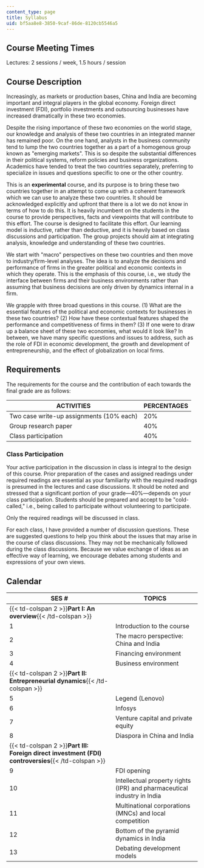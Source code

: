 ```yaml
---
content_type: page
title: Syllabus
uid: bf5aa8e8-3850-9caf-86de-8120cb5546a5
---
```


Course Meeting Times
--------------------

Lectures: 2 sessions / week, 1.5 hours / session

Course Description
------------------

Increasingly, as markets or production bases, China and India are becoming important and integral players in the global economy. Foreign direct investment (FDI), portfolio investments and outsourcing businesses have increased dramatically in these two economies.

Despite the rising importance of these two economies on the world stage, our knowledge and analysis of these two countries in an integrated manner has remained poor. On the one hand, analysts in the business community tend to lump the two countries together as a part of a homogenous group known as "emerging markets". This is so despite the substantial differences in their political systems, reform policies and business organizations. Academics have tended to treat the two countries separately, preferring to specialize in issues and questions specific to one or the other country.

This is an **experimental** course, and its purpose is to bring these two countries together in an attempt to come up with a coherent framework which we can use to analyze these two countries. It should be acknowledged explicitly and upfront that there is a lot we do not know in terms of how to do this. It is heavily incumbent on the students in the course to provide perspectives, facts and viewpoints that will contribute to this effort. The course is designed to facilitate this effort. Our learning model is inductive, rather than deductive, and it is heavily based on class discussions and participation. The group projects should aim at integrating analysis, knowledge and understanding of these two countries.

We start with "macro" perspectives on these two countries and then move to industry/firm-level analyses. The idea is to analyze the decisions and performance of firms in the greater political and economic contexts in which they operate. This is the emphasis of this course, i.e., we study the interface between firms and their business environments rather than assuming that business decisions are only driven by dynamics internal in a firm.

We grapple with three broad questions in this course. (1) What are the essential features of the political and economic contexts for businesses in these two countries? (2) How have these contextual features shaped the performance and competitiveness of firms in them? (3) If one were to draw up a balance sheet of these two economies, what would it look like? In between, we have many specific questions and issues to address, such as the role of FDI in economic development, the growth and development of entrepreneurship, and the effect of globalization on local firms.

Requirements
------------

The requirements for the course and the contribution of each towards the final grade are as follows:

| ACTIVITIES | PERCENTAGES |
| --- | --- |
| Two case write-up assignments (10% each) | 20% |
| Group research paper | 40% |
| Class participation | 40% 

### Class Participation

Your active participation in the discussion in class is integral to the design of this course. Prior preparation of the cases and assigned readings under required readings are essential as your familiarity with the required readings is presumed in the lectures and case discussions. It should be noted and stressed that a significant portion of your grade—40%—depends on your class participation. Students should be prepared and accept to be "cold-called," i.e., being called to participate without volunteering to participate.

Only the required readings will be discussed in class.

For each class, I have provided a number of discussion questions. These are suggested questions to help you think about the issues that may arise in the course of class discussions. They may not be mechanically followed during the class discussions. Because we value exchange of ideas as an effective way of learning, we encourage debates among students and expressions of your own views.

Calendar
--------

| SES # | TOPICS |
| --- | --- |
| {{< td-colspan 2 >}}**Part I: An overview**{{< /td-colspan >}} ||
| 1 | Introduction to the course |
| 2 | The macro perspective: China and India |
| 3 | Financing environment |
| 4 | Business environment |
| {{< td-colspan 2 >}}**Part II: Entrepreneurial dynamics**{{< /td-colspan >}} ||
| 5 | Legend (Lenovo) |
| 6 | Infosys |
| 7 | Venture capital and private equity |
| 8 | Diaspora in China and India |
| {{< td-colspan 2 >}}**Part III: Foreign direct investment (FDI) controversies**{{< /td-colspan >}} ||
| 9 | FDI opening |
| 10 | Intellectual property rights (IPR) and pharmaceutical industry in India |
| 11 | Multinational corporations (MNCs) and local competition |
| 12 | Bottom of the pyramid dynamics in India |
| 13 | Debating development models